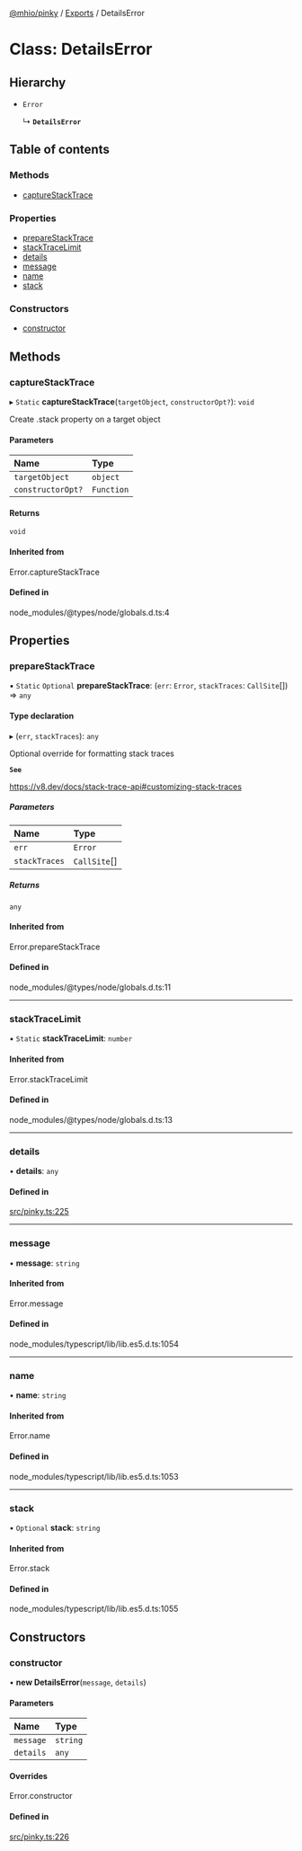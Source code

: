 [@mhio/pinky](../README.md) / [Exports](../modules.md) / DetailsError

# Class: DetailsError

## Hierarchy

- `Error`

  ↳ **`DetailsError`**

## Table of contents

### Methods

- [captureStackTrace](DetailsError.md#capturestacktrace)

### Properties

- [prepareStackTrace](DetailsError.md#preparestacktrace)
- [stackTraceLimit](DetailsError.md#stacktracelimit)
- [details](DetailsError.md#details)
- [message](DetailsError.md#message)
- [name](DetailsError.md#name)
- [stack](DetailsError.md#stack)

### Constructors

- [constructor](DetailsError.md#constructor)

## Methods

### captureStackTrace

▸ `Static` **captureStackTrace**(`targetObject`, `constructorOpt?`): `void`

Create .stack property on a target object

#### Parameters

| Name | Type |
| :------ | :------ |
| `targetObject` | `object` |
| `constructorOpt?` | `Function` |

#### Returns

`void`

#### Inherited from

Error.captureStackTrace

#### Defined in

node_modules/@types/node/globals.d.ts:4

## Properties

### prepareStackTrace

▪ `Static` `Optional` **prepareStackTrace**: (`err`: `Error`, `stackTraces`: `CallSite`[]) => `any`

#### Type declaration

▸ (`err`, `stackTraces`): `any`

Optional override for formatting stack traces

**`See`**

https://v8.dev/docs/stack-trace-api#customizing-stack-traces

##### Parameters

| Name | Type |
| :------ | :------ |
| `err` | `Error` |
| `stackTraces` | `CallSite`[] |

##### Returns

`any`

#### Inherited from

Error.prepareStackTrace

#### Defined in

node_modules/@types/node/globals.d.ts:11

___

### stackTraceLimit

▪ `Static` **stackTraceLimit**: `number`

#### Inherited from

Error.stackTraceLimit

#### Defined in

node_modules/@types/node/globals.d.ts:13

___

### details

• **details**: `any`

#### Defined in

[src/pinky.ts:225](https://github.com/mhio/pinky/blob/23def64/src/pinky.ts#L225)

___

### message

• **message**: `string`

#### Inherited from

Error.message

#### Defined in

node_modules/typescript/lib/lib.es5.d.ts:1054

___

### name

• **name**: `string`

#### Inherited from

Error.name

#### Defined in

node_modules/typescript/lib/lib.es5.d.ts:1053

___

### stack

• `Optional` **stack**: `string`

#### Inherited from

Error.stack

#### Defined in

node_modules/typescript/lib/lib.es5.d.ts:1055

## Constructors

### constructor

• **new DetailsError**(`message`, `details`)

#### Parameters

| Name | Type |
| :------ | :------ |
| `message` | `string` |
| `details` | `any` |

#### Overrides

Error.constructor

#### Defined in

[src/pinky.ts:226](https://github.com/mhio/pinky/blob/23def64/src/pinky.ts#L226)
